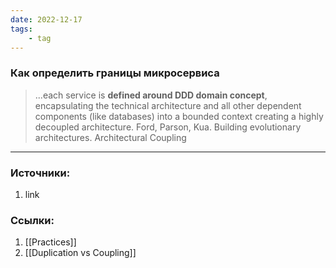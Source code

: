 ```yaml
---
date: 2022-12-17
tags:
    - tag
---
```


### Как определить границы микросервиса

> ...each service is **defined around DDD domain concept**, encapsulating the technical architecture and all other dependent components (like databases) into a bounded context creating a highly decoupled architecture. Ford, Parson, Kua. Building evolutionary architectures. Architectural Coupling


---

### Источники:
1. link

### Ссылки:
1. [[Practices]]
1. [[Duplication vs Coupling]]